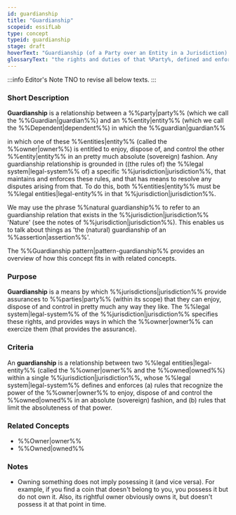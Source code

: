 ```yaml
---
id: guardianship
title: "Guardianship"
scopeid: essifLab
type: concept
typeid: guardianship
stage: draft
hoverText: "Guardianship (of a Party over an Entity in a Jurisdiction): the rights and duties of that Party, defined and enforced in that Jurisdiction, for the purpose of caring for and/or protecting/guarding/defending that Entity."
glossaryText: "the rights and duties of that %Party%, defined and enforced in that %Jurisdiction%, for the purpose of caring for and/or protecting/guarding/defending that %Entity%."
---
```


:::info Editor's Note
TNO to revise all below texts.
:::

### Short Description
**Guardianship** is a relationship between a %%party|party%% (which we call the %%Guardian|guardian%%) and an %%entity|entity%% (which we call the %%Dependent|dependent%%) in which the %%guardian|guardian%% 

in which one of these %%entities|entity%% (called the %%owner|owner%%) is entitled to enjoy, dispose of, and control the other %%entity|entity%% in an pretty much absolute (sovereign) fashion. Any guardianship relationship is grounded in ((the rules of) the %%legal system|legal-system%% of) a specific %%jurisdiction|jurisdiction%%, that maintains and enforces these rules, and that has means to resolve any disputes arising from that. To do this, both %%entities|entity%% must be %%legal entities|legal-entity%% in that %%jurisdiction|jurisdiction%%.

We may use the phrase %%natural guardianship%% to refer to an guardianship relation that exists in the %%jurisdiction|jurisdiction%% 'Nature' (see the notes of %%jurisdiction|jurisdiction%%). This enables us to talk about things as 'the (natural) guardianship of an %%assertion|assertion%%'.

The %%Guardianship pattern|pattern-guardianship%% provides an overview of how this concept fits in with related concepts.

### Purpose
**Guardianship** is a means by which %%jurisdictions|jurisdiction%% provide assurances to %%parties|party%% (within its scope) that they can enjoy, dispose of and control in pretty much any way they like. The %%legal system|legal-system%% of the %%jurisdiction|jurisdiction%% specifies these rights, and provides ways in which the %%owner|owner%% can exercize them (that provides the assurance).

### Criteria
An **guardianship** is a relationship between two %%legal entities|legal-entity%% (called the %%owner|owner%% and the %%owned|owned%%) within a single %%jurisdiction|jurisdiction%%, whose %%legal system|legal-system%% defines and enforces (a) rules that recognize the power of the %%owner|owner%% to enjoy, dispose of and control the %%owned|owned%% in an absolute (sovereign) fashion, and (b) rules that limit the absoluteness of that power.

### Related Concepts
- %%Owner|owner%%
- %%Owned|owned%%

### Notes
- Owning something does not imply posessing it (and vice versa). For example, if you find a coin that doesn't belong to you, you possess it but do not own it. Also, its rightful owner obviously owns it, but doesn't possess it at that point in time.